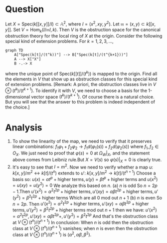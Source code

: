 # Question

Let $X = \text{Spec}(k[[x,y]]/I) \subset \mathbb{A}^2$, where $I = (x^2, xy, y^2)$. Let $\mathfrak{m} = (x,y) \subset k[[x,y]]$. Set $V = \text{Hom}_k(I/\mathfrak{m}I, k)$. Then $V$ is the obstruction space for the canonical obstruction theory for the local ring of $X$ at the origin.
Consider the following special kind of extension problems. For $k=1, 2, 3, \dots$,

```mermaid
graph TD
    A["Spec(k[t]/(t^k))"] --> B["Spec(k[t]/(t^{k+1}))"]
    A --> X["X"]
    B -.-> X
```

where the unique point of $\text{Spec}(k[[t]]/(t^k))$ is mapped to the origin.
Find all the elements in $V$ that show up as obstruction classes for this special kind of extension problems.
[Remark: A priori, the obstruction classes live in $V \otimes (t^k)/(t^{k+1})$. To identify it with $V$, we need to choose a basis for the 1-dimensional vector space $(t^k)/(t^{k+1})$. Of course there is a natural choice. But you will see that the answer to this problem is indeed independent of the choice.]



# Analysis

1. To show the linearity of the map, we need to verify that it preserves linear
combinations:
$f_1\varphi_1 + f_2\varphi_2 \to f_1 d(\varphi_1(s)) + f_2d(\varphi_2(s))$
where $f_1, f_2 \in O_X$. We just need to proof that $\varphi(s) = 0$ at $\Omega_W|_X$, and the
statement above comes from Leibniz rule.But $X = V(s)$ so $\varphi(s)|_X = 0$ is
clearly true.
2. It's easy to see that $I = m^2$. Now we need to verify whether a map $u$:
$k[x, y]/m^2 \leftrightarrow k[t]/(t^n)$
extends to $u'$:
$k[x, y]/m^2 \to k[t]/(t^{n+1})$
Choose a basis so:
$u(x) = \alpha t^p + \text{higher terms}, u(y) = \beta t^p + \text{higher terms}$
and
$u(x^2) = u(xy) = u(y^2) = 0$
We analyze this based on $n$.
(a) $n$ is odd So $n = 2p - 1$.Then
$u'(x^2) = \alpha^2 t^{2p} + \text{higher terms}, u'(xy) = \alpha\beta t^{2p} + \text{higher terms}, u'(y^2) = \beta^2 t^{2p} + \text{higher terms}$
Which are all $0$ mod out $n + 1$
(b) $n$ is even So $n = 2p$. Then
$u'(x^2) = \alpha^2 t^{2p} + \text{higher terms}, u'(xy) = \alpha\beta t^{2p} + \text{higher terms}, u'(y^2) = \beta^2 t^{2p} + \text{higher terms}$
mod out $n + 1$ then we have:
$u'(x^2) = \alpha^2 t^{2p}, u'(xy) = \alpha\beta t^{2p}+, u'(y^2) = \beta^2 t^{2p}$
And that's the obstruction class at $V \otimes (t^n)/(t^{n+1})$
In conclusion:
When $n$ is odd then the obstruction class at $V\otimes(t^n)/(t^{n+1})$ vanishes; when
$n$ is even then the obstruction class at $V \otimes (t^n)/(t^{n+1})$ is $(\alpha^2, \alpha\beta, \beta^2)$.